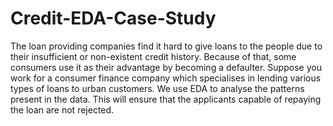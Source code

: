 # Credit-EDA-Case-Study
The loan providing companies find it hard to give loans to the people due to their insufficient or non-existent credit history. Because of that, some consumers use it as their advantage by becoming a defaulter. Suppose you work for a consumer finance company which specialises in lending various types of loans to urban customers. We use EDA to analyse the patterns present in the data. This will ensure that the applicants capable of repaying the loan are not rejected.
